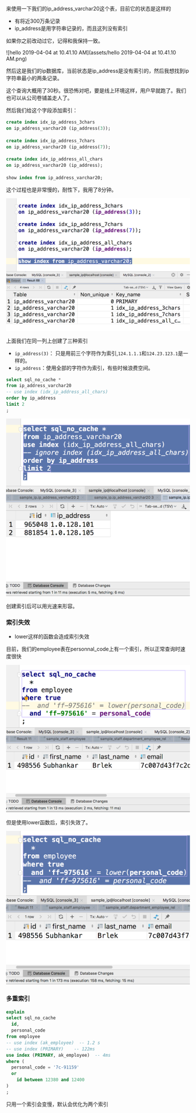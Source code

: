 来使用一下我们的ip_address_varchar20这个表，目前它的状态是这样的

- 有将近300万条记录
- ip_address是用字符串记录的，而且这列没有索引

如果你之前改动过它，记得和我保持一致。

![hello 2019-04-04 at 10.41.10 AM](assets/hello 2019-04-04 at 10.41.10 AM.png)

然后这是我们的ip数据库，当前状态是ip_address是没有索引的，然后我想找到ip字符串最小的两条记录。

这个查询大概用了30秒。很恐怖对吧，要是线上环境这样，用户早就跑了。我们也可以从公司卷铺盖走人了。



然后我们给这个字段添加索引：

```sql
create index idx_ip_address_3chars
on ip_address_varchar20 (ip_address(3));

create index idx_ip_address_7chars
on ip_address_varchar20 (ip_address(7));

create index idx_ip_address_all_chars
on ip_address_varchar20 (ip_address);

show index from ip_address_varchar20;
```

这个过程也是非常慢的，耐性下，我用了8分钟。

![20190404110032](assets/20190404110032.png)



上面我们在同一列上创建了三种索引

- `ip_address(3)`： 只是用前三个字符作为索引,`124.1.1.1`和`124.23.123.1`是一样的。
- `ip_address`：使用全部的字符作为索引，有些时候浪费空间。

```sql
select sql_no_cache *
from ip_address_varchar20
-- use index (idx_ip_address_all_chars)
order by ip_address
limit 2
;
```

![20190404113059](assets/20190404113059.png)

创建索引后可以用光速来形容。





### 索引失效

- lower这样的函数会造成索引失效



目前，我们的employee表在personnal_code上有一个索引，所以正常查询时速度很快

![20190404113815](assets/20190404113815.png)

但是使用lower函数后，索引失效了。

![20190404113837](assets/20190404113837.png)





### 多重索引

```sql
explain
select sql_no_cache
  id,
  personal_code
from employee
-- use index (ak_employee)  -- 1.2 s
-- use index (PRIMARY)    -- 122ms
use index (PRIMARY, ak_employee)  -- 4ms
where (
  personal_code = '7c-91159'
  or
    id between 12380 and 12400
)
;
```

只用一个索引会变慢，默认会优化为两个索引